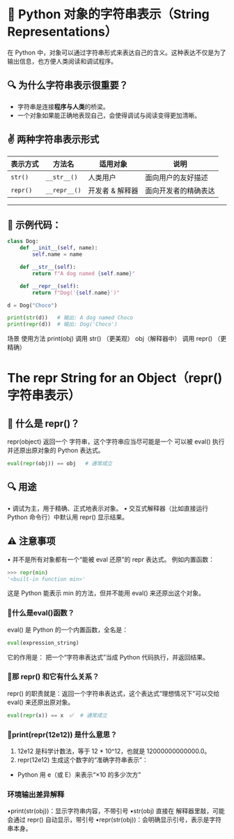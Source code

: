 # 🧠 Python 对象的字符串表示（String Representations）

在 Python 中，对象可以通过字符串形式来表达自己的含义。这种表达不仅是为了输出信息，也方便人类阅读和调试程序。

## 🔍 为什么字符串表示很重要？

- 字符串是连接**程序与人类**的桥梁。
- 一个对象如果能正确地表现自己，会使得调试与阅读变得更加清晰。

## ✌️ 两种字符串表示形式

| 表示方式 | 方法名        | 适用对象      | 说明                  |
|----------|---------------|---------------|-----------------------|
| `str()`  | `__str__()`   | 人类用户       | 面向用户的友好描述     |
| `repr()` | `__repr__()`  | 开发者 & 解释器 | 面向开发者的精确表达   |

---

## 🧪 示例代码：

```python
class Dog:
    def __init__(self, name):
        self.name = name

    def __str__(self):
        return f"A dog named {self.name}"

    def __repr__(self):
        return f"Dog('{self.name}')"

d = Dog("Choco")

print(str(d))   # 输出: A dog named Choco
print(repr(d))  # 输出: Dog('Choco')
```
场景           使用方法
print(obj)    调用 str() （更美观）
obj（解释器中） 调用 repr() （更精确）


# The repr String for an Object（repr()字符串表示）
## 🔹 什么是 repr()？
repr(object) 返回一个 字符串，这个字符串应当尽可能是一个 可以被 eval() 执行并还原出原对象的 Python 表达式。

```python
eval(repr(obj)) == obj   # 通常成立
```
## 🔍 用途
•	调试为主，用于精确、正式地表示对象。
•	交互式解释器（比如直接运行 Python 命令行）中默认用 repr() 显示结果。

## ⚠️ 注意事项
•	并不是所有对象都有一个“能被 eval 还原”的 repr 表达式。
例如内置函数：
```python
>>> repr(min)
'<built-in function min>'
```
这是 Python 能表示 min 的方法，但并不能用 eval() 来还原出这个对象。

### 🧠什么是eval()函数？
eval() 是 Python 的一个内置函数，全名是：
```python
eval(expression_string)
```
它的作用是：
把一个“字符串表达式”当成 Python 代码执行，并返回结果。

### 🧠那 repr() 和它有什么关系？
repr() 的职责就是：返回一个字符串表达式，这个表达式“理想情况下”可以交给 eval() 来还原出原对象。
```python
eval(repr(x)) == x  ✅  # 通常成立
```
###  🧠print(repr(12e12)) 是什么意思？
1.	12e12 是科学计数法，等于 12 * 10^12，也就是 12000000000000.0。
2.	repr(12e12) 生成这个数字的“准确字符串表示”：
* Python 用 e（或 E）来表示“×10 的多少次方”

###  环境输出差异解释
•print(str(obj))：显示字符串内容，不带引号
•str(obj) 直接在 解释器里敲，可能会通过 repr() 自动显示，带引号
•repr(str(obj))：会明确显示引号，表示是字符串本身。
